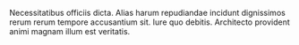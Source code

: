 Necessitatibus officiis dicta.
Alias harum repudiandae incidunt dignissimos rerum rerum tempore accusantium sit.
Iure quo debitis.
Architecto provident animi magnam illum est veritatis.